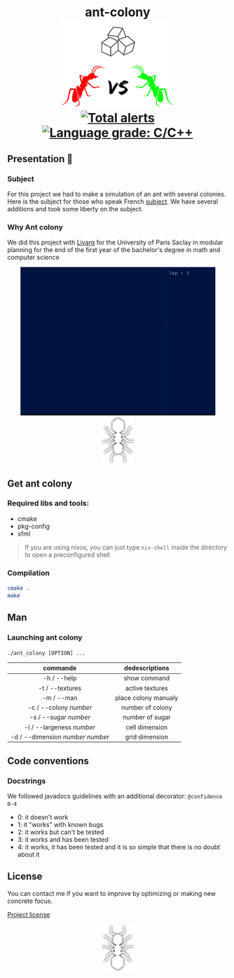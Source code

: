<h1 align="center">
  ant-colony
  <br>
    <img src="./utility/logo.png" alt="./utility/ant-colony-logo" width="256">
  <br>

  <a href="https://lgtm.com/projects/g/Valeran-MAYTIE/ant-colony/alerts/">
  <img alt="Total alerts" src="https://img.shields.io/lgtm/alerts/g/Valeran-MAYTIE/ant-colony.svg?logo=lgtm&logoWidth=18"/>
  </a>
  
  <a href="https://lgtm.com/projects/g/Valeran-MAYTIE/ant-colony/context:cpp">
  <img alt="Language grade: C/C++" src="https://img.shields.io/lgtm/grade/cpp/g/Valeran-MAYTIE/ant-colony.svg?logo=lgtm&logoWidth=18"/>
  </a>

</h1>

## Presentation 🐜

### Subject

For this project we had to make a simulation of an ant with several colonies. Here is the subject for those who speak French [subject](./subject.pdf). We have several additions and took some liberty on the subject.

### Why Ant colony


We did this project with [Livarg](https://github.com/Livarg) for the University of Paris Saclay in modular planning for the end of the first year of the bachelor's degree in math and computer science

<div align="center">
  <img alt="ant.gif" src="./utility/ant.gif"/>
</div>

<div align="center">
  <img style="transform:rotate(180deg);" src="./utility/ant.png"/>
</div>

## Get ant colony

### Required libs and tools:
- cmake
- pkg-config
- sfml 

> If you are using nixos, you can just type ``nix-shell`` inside the directory to open a preconfigured shell

### Compilation
```sh
cmake .
make
```

## Man

### Launching ant colony
```
./ant_colony [OPTION] ...
```

|commande|dedescriptions|
|:-:|:-:|
| -h / --help | show command |
| -t / --textures | active textures |
| -m / --man | place colony manualy |
| -c / --colony *number* | number of colony |
| -s / --sugar *number* | number of sugar |
| -l / --largeness *number* | cell dimension |
| -d / --dimension *number number* | grid dimension |

## Code conventions

### Docstrings
We followed javadocs guidelines with an additional decorator:
``@confidence 0-4``
- 0: it doesn't work
- 1: it "works" with known bugs
- 2: it works but can't be tested
- 3: it works and has been tested
- 4: it works, it has been tested and it is so simple that there is no doubt about it

## License

You can contact me if you want to improve by optimizing or making new concrete focus.

[Project license](./LICENSE.md)


<div align="center">
  <img src="./utility/ant.png"/>
</div>